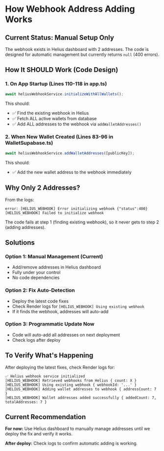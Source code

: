 # How Webhook Address Adding Works

## Current Status: **Manual Setup Only**

The webhook exists in Helius dashboard with 2 addresses. The code is designed for automatic management but currently returns `null` (400 errors).

## How It SHOULD Work (Code Design)

### 1. **On App Startup** (Lines 110-118 in app.ts)
```typescript
await heliusWebhookService.initializeWithAllWallets();
```

This should:
- ✅ Find the existing webhook in Helius
- ✅ Fetch ALL active wallets from database  
- ✅ Add ALL addresses to the webhook via `addWalletAddresses()`

### 2. **When New Wallet Created** (Lines 83-96 in WalletSupabase.ts)
```typescript
await heliusWebhookService.addWalletAddresses([publicKey]);
```

This should:
- ✅ Add the new wallet address to the webhook immediately

## Why Only 2 Addresses?

From the logs:
```
error: [HELIUS_WEBHOOK] Error initializing webhook {"status":400}
[HELIUS_WEBHOOK] Failed to initialize webhook
```

The code fails at step 1 (finding existing webhook), so it never gets to step 2 (adding addresses).

## Solutions

### Option 1: Manual Management (Current)
- Add/remove addresses in Helius dashboard
- Fully under your control
- No code dependencies

### Option 2: Fix Auto-Detection
- Deploy the latest code fixes
- Check Render logs for `[HELIUS_WEBHOOK] Using existing webhook`
- If it finds the webhook, addresses will auto-add

### Option 3: Programmatic Update Now
- Code will auto-add all addresses on next deployment
- Check logs after deploy

## To Verify What's Happening

After deploying the latest fixes, check Render logs for:

```
✅ Helius webhook service initialized
[HELIUS_WEBHOOK] Retrieved webhooks from Helius { count: X }
[HELIUS_WEBHOOK] Using existing webhook { webhookId: '...' }
[HELIUS_WEBHOOK] Adding wallet addresses to webhook { addressCount: 7 }
[HELIUS_WEBHOOK] Wallet addresses added successfully { addedCount: 7, totalAddresses: 7 }
```

## Current Recommendation

**For now:** Use Helius dashboard to manually manage addresses until we deploy the fix and verify it works.

**After deploy:** Check logs to confirm automatic adding is working.
